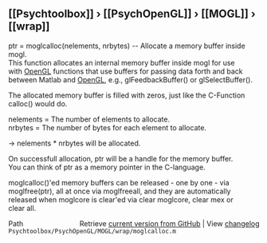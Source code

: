 ## [[Psychtoolbox]] &#8250; [[PsychOpenGL]] &#8250; [[MOGL]] &#8250; [[wrap]]

ptr = moglcalloc(nelements, nrbytes) -- Allocate a memory buffer inside mogl.  
This function allocates an internal memory buffer inside mogl for use  
with [OpenGL](OpenGL) functions that use buffers for passing data forth and back  
between Matlab and [OpenGL](OpenGL), e.g., glFeedbackBuffer() or glSelectBuffer().  
  
The allocated memory buffer is filled with zeros, just like the C-Function  
calloc() would do.  
  
nelements = The number of elements to allocate.  
nrbytes = The number of bytes for each element to allocate.  
  
-\> nelements \* nrbytes will be allocated.  
  
On successfull allocation, ptr will be a handle for the memory buffer.  
You can think of ptr as a memory pointer in the C-language.  
  
moglcalloc()'ed memory buffers can be released - one by one - via  
moglfree(ptr), all at once via moglfreeall, and they are automatically  
released when moglcore is clear'ed via clear moglcore, clear mex or  
clear all.  
  




<div class="code_header" style="text-align:right;">
  <span style="float:left;">Path&nbsp;&nbsp;</span> <span class="counter">Retrieve <a href=
  "https://raw.github.com/Psychtoolbox-3/Psychtoolbox-3/beta/Psychtoolbox/PsychOpenGL/MOGL/wrap/moglcalloc.m">current version from GitHub</a> | View <a href=
  "https://github.com/Psychtoolbox-3/Psychtoolbox-3/commits/beta/Psychtoolbox/PsychOpenGL/MOGL/wrap/moglcalloc.m">changelog</a></span>
</div>
<div class="code">
  <code>Psychtoolbox/PsychOpenGL/MOGL/wrap/moglcalloc.m</code>
</div>

